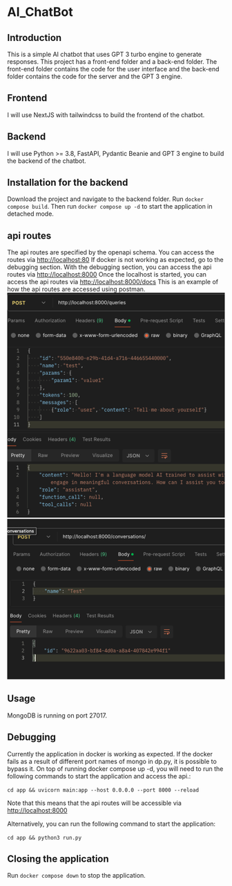 # AI_ChatBot

## Introduction

This is a simple AI chatbot that uses GPT 3 turbo engine to generate responses.
This project has a front-end folder and a back-end folder. The front-end folder contains the code for the user interface and the back-end folder contains the code for the server and the GPT 3 engine.

## Frontend

I will use NextJS with tailwindcss to build the frontend of the chatbot.

## Backend

I will use Python >= 3.8, FastAPI, Pydantic Beanie and GPT 3 engine to build the backend of the chatbot.


## Installation for the backend

Download the project and navigate to the backend folder. 
Run ```docker compose build```.
Then run ```docker compose up -d``` to start the application in detached mode.

## api routes

The api routes are specified by the openapi schema. You can access the routes via <http://localhost:80>
If docker is not working as expected, go to the debugging section. With the debugging section, you can access the api routes via <http://localhost:8000>
Once the localhost is started, you can access the api routes via <http://localhost:8000/docs>
This is an example of how the api routes are accessed using postman.
![example](<Backend/docs/example.png>)
![example](<Backend/docs/exampletwo.png>)

## Usage

MongoDB is running on port 27017.

## Debugging

Currently the application in docker is working as expected.
If the docker fails as a result of different port names of mongo in dp.py, it is possible to bypass it.
On top of running docker compose up -d, you will need to run the following commands to start the application and access the api.:

```cd app && uvicorn main:app --host 0.0.0.0 --port 8000 --reload```

Note that this means that the api routes will be accessible via <http://localhost:8000>

Alternatively, you can run the following command to start the application:

```cd app && python3 run.py```

## Closing the application

Run ```docker compose down``` to stop the application.